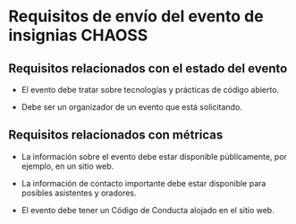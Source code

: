 # Requisitos de envío del evento de insignias CHAOSS

## Requisitos relacionados con el estado del evento

- El evento debe tratar sobre tecnologías y prácticas de código abierto.

- Debe ser un organizador de un evento que está solicitando.

## Requisitos relacionados con métricas

- La información sobre el evento debe estar disponible públicamente, por ejemplo, en un sitio web.

- La información de contacto importante debe estar disponible para posibles asistentes y oradores.

- El evento debe tener un Código de Conducta alojado en el sitio web.

